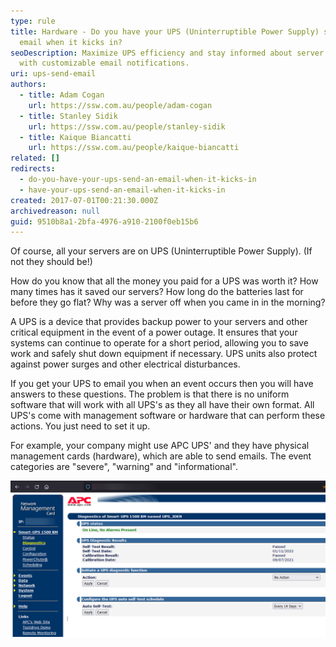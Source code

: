 ```yaml
---
type: rule
title: Hardware - Do you have your UPS (Uninterruptible Power Supply) send an
  email when it kicks in?
seoDescription: Maximize UPS efficiency and stay informed about server status
  with customizable email notifications.
uri: ups-send-email
authors:
  - title: Adam Cogan
    url: https://ssw.com.au/people/adam-cogan
  - title: Stanley Sidik
    url: https://ssw.com.au/people/stanley-sidik
  - title: Kaique Biancatti
    url: https://ssw.com.au/people/kaique-biancatti
related: []
redirects:
  - do-you-have-your-ups-send-an-email-when-it-kicks-in
  - have-your-ups-send-an-email-when-it-kicks-in
created: 2017-07-01T00:21:30.000Z
archivedreason: null
guid: 9510b8a1-2bfa-4976-a910-2100f0eb15b6
---
```

Of course, all your servers are on UPS (Uninterruptible Power Supply). (If not they should be!) 

How do you know that all the money you paid for a UPS was worth it? How many times has it saved our servers? How long do the batteries last for before they go flat? Why was a server off when you came in in the morning?

<!--endintro-->

A UPS is a device that provides backup power to your servers and other critical equipment in the event of a power outage. It ensures that your systems can continue to operate for a short period, allowing you to save work and safely shut down equipment if necessary. UPS units also protect against power surges and other electrical disturbances.

If you get your UPS to email you when an event occurs then you will have answers to these questions.
The problem is that there is no uniform software that will work with all UPS's as they all have their own format.
All UPS's come with management software or hardware that can perform these actions. You just need to set it up.

For example, your company might use APC UPS' and they have physical management cards (hardware), which are able to send emails. The event categories are "severe", "warning" and "informational".

![Figure: Good Example - APC UPS have a physical management card with some options](UPSexample.png)
